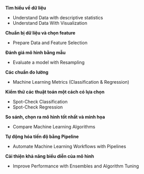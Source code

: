 **Tìm hiểu về dữ liệu**
- Understand Data with descriptive statistics
- Understand Data With Visualization<br>

**Chuẩn bị dữ liệu và chọn feature**
- Prepare Data and Feature Selection<br>

**Đánh giá mô hình bằng mẫu**
- Evaluate a model with Resampling<br>

**Các chuẩn đo lường**
- Machine Learning Metrics (Classification & Regression)<br>

**Kiểm thử các thuật toán một cách có lựa chọn**
- Spot-Check Classification
- Spot-Check Regression<br>

**So sánh, chọn ra mô hình tốt nhất và minh họa**
- Compare Machine Learning Algorithms

**Tự động hóa tiến độ bằng Pipeline**
- Automate Machine Learning Workflows with Pipelines

**Cải thiện khả năng biểu diễn của mô hình**
- Improve Performance with Ensembles and Algorithm Tuning